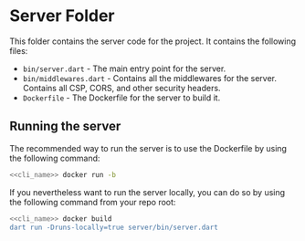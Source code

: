 # Server Folder

This folder contains the server code for the project.
It contains the following files:

- `bin/server.dart` - The main entry point for the server.
- `bin/middlewares.dart` - Contains all the middlewares for the server. Contains all CSP, CORS, and other security headers.
- `Dockerfile` - The Dockerfile for the server to build it.

## Running the server

The recommended way to run the server is to use the Dockerfile by using the following command:

```bash
<<cli_name>> docker run -b
```

If you nevertheless want to run the server locally, you can do so by using the following command from your repo root:

```bash
<<cli_name>> docker build
dart run -Druns-locally=true server/bin/server.dart 
```
